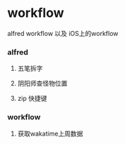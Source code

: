 # workflow
alfred workflow 以及 iOS上的workflow

### alfred 

1. 五笔拆字

2. 阴阳师查怪物位置

3. zip 快捷键

### workflow

1. 获取wakatime上周数据




